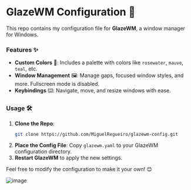 # GlazeWM Configuration 🚀

This repo contains my configuration file for **GlazeWM**, a window manager for Windows.

### Features ✨

- **Custom Colors** 🎨: Includes a palette with colors like `rosewater`, `mauve`, `teal`, etc.
- **Window Management** 🖼️: Manage gaps, focused window styles, and more. Fullscreen mode is disabled.
- **Keybindings** ⌨️: Navigate, move, and resize windows with ease.

### Usage 🛠️

1. **Clone the Repo**:
   ```sh
   git clone https://github.com/MiguelRegueiro/glazewm-config.git
   ```
2. **Place the Config File**:
   Copy `glazewm.yaml` to your GlazeWM configuration directory.
3. **Restart GlazeWM** to apply the new settings.

Feel free to modify the configuration to make it your own! 😊

![image](https://github.com/user-attachments/assets/6b012944-0268-48a2-ae09-57fc22b4d2d3)

